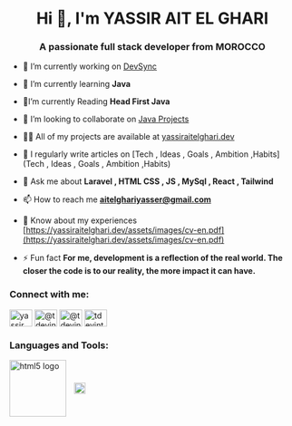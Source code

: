 <h1 align="center">Hi 👋, I'm YASSIR AIT EL GHARI</h1>
<h3 align="center">A passionate full stack developer from MOROCCO</h3>

- 🔭 I’m currently working on [DevSync](https://github.com/tdevintw/devsync)

- 🌱 I’m currently learning **Java**

- 📔I’m currently Reading **Head First Java**

- 👯 I’m looking to collaborate on [Java Projects](https://github.com/topics/java)

- 👨‍💻 All of my projects are available at [yassiraitelghari.dev](https://yassiraitelghari.dev)

- 📝 I regularly write articles on [Tech , Ideas , Goals , Ambition ,Habits](Tech , Ideas , Goals , Ambition ,Habits)

- 💬 Ask me about **Laravel , HTML CSS , JS , MySql , React , Tailwind**

- 📫 How to reach me **aitelghariyasser@gmail.com**

- 📄 Know about my experiences [https://yassiraitelghari.dev/assets/images/cv-en.pdf](https://yassiraitelghari.dev/assets/images/cv-en.pdf)

- ⚡ Fun fact **For me, development is a reflection of the real world. The closer the code is to our reality, the more impact it can have.**

<h3 align="left">Connect with me:</h3>
<p align="left">
<a href="https://linkedin.com/in/yassir ait el ghari" target="blank"><img align="center" src="https://raw.githubusercontent.com/rahuldkjain/github-profile-readme-generator/master/src/images/icons/Social/linked-in-alt.svg" alt="yassir ait el ghari" height="30" width="40" /></a>
<a href="https://medium.com/@tdevintw" target="blank"><img align="center" src="https://raw.githubusercontent.com/rahuldkjain/github-profile-readme-generator/master/src/images/icons/Social/medium.svg" alt="@tdevintw" height="30" width="40" /></a>
<a href="https://www.youtube.com/c/@tdevintw" target="blank"><img align="center" src="https://raw.githubusercontent.com/rahuldkjain/github-profile-readme-generator/master/src/images/icons/Social/youtube.svg" alt="@tdevintw" height="30" width="40" /></a>
<a href="https://www.leetcode.com/tdevintw" target="blank"><img align="center" src="https://raw.githubusercontent.com/rahuldkjain/github-profile-readme-generator/master/src/images/icons/Social/leet-code.svg" alt="tdevintw" height="30" width="40" /></a>
</p>

<h3 align="left">Languages and Tools:</h3>
<p align="left">
    <img src="https://skillicons.dev/icons?i=bootstrap,css,git,github,html,idea,java,js,laravel,mysql,php,postman,react,tailwind,vscode," height="100" alt="html5 logo" style="vertical-align:middle; margin-right: 10px;" />
    <img src="https://upload.wikimedia.org/wikipedia/commons/thumb/8/81/Jakarta_ee_logo_schooner_color_stacked_default.svg/768px-Jakarta_ee_logo_schooner_color_stacked_default.svg.png?20200710164023" height="20" alt="Jakarta EE" style="vertical-align:middle;" />
</p>
